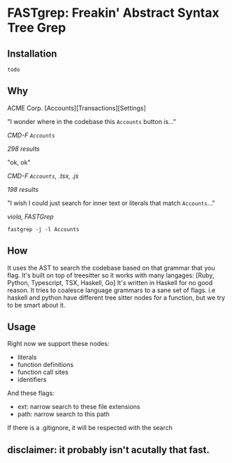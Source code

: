 # FASTgrep: Freakin' Abstract Syntax Tree Grep

## Installation

`todo`

## Why

ACME Corp. [Accounts][Transactions][Settings]

"I wonder where in the codebase this `Accounts` button is..."

*CMD-F `Accounts`*

_298 results_

"ok, ok"

*CMD-F `Accounts`, .tsx, .js*

_198 results_

"I wish I could just search for inner text or literals that match `Accounts`..."

_viola, FASTGrep_

`fastgrep -j -l Accounts`

## How

It uses the AST to search the codebase based on that grammar that you flag.
It's built on top of treesitter so it works with many langages: [Ruby, Python, Typescript, TSX, Haskell, Go]
It's written in Haskell for no good reason.
It tries to coalesce language grammars to a sane set of flags. i.e haskell and python have different tree sitter nodes
for a function, but we try to be smart about it.

## Usage

Right now we support these nodes:

- literals
- function definitions
- function call sites
- identifiers

And these flags:

 - ext: narrow search to these file extensions
 - path: narrow search to this path

If there is a .gitignore, it will be respected with the search

## disclaimer: it probably isn't acutally that fast.
